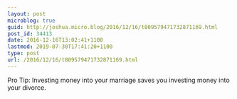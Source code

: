 ```yaml
---
layout: post
microblog: true
guid: http://joshua.micro.blog/2016/12/16/t809579471732871169.html
post_id: 34413
date: 2016-12-16T13:02:41+1100
lastmod: 2019-07-30T17:41:20+1100
type: post
url: /2016/12/16/t809579471732871169.html
---
```

Pro Tip: Investing money into your marriage saves you investing money into your divorce.
